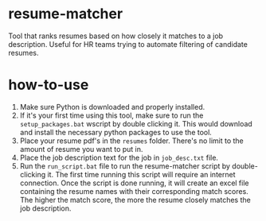 # resume-matcher
Tool that ranks resumes based on how closely it matches to a job description. Useful for HR teams trying to automate filtering of candidate resumes.
# how-to-use
1. Make sure Python is downloaded and properly installed.
2. If it's your first time using this tool, make sure to run the `setup_packages.bat` wscript by double clicking it. This would download and install the necessary python packages to use the tool.
3. Place your resume pdf's in the `resumes` folder. There's no limit to the amount of resume you want to put in.
4. Place the job description text for the job in `job_desc.txt` file.
5. Run the `run_script.bat` file to run the resume-matcher script by double-clicking it. The first time running this script will require an internet connection. Once the script is done running, it will create an excel file containing the resume names with their corresponding match scores. The higher the match score, the more the resume closely matches the job description.
